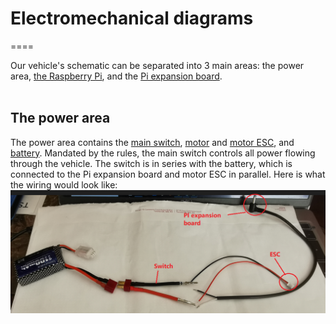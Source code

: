 # Electromechanical diagrams
====

Our vehicle's schematic can be separated into 3 main areas: the power area, [the Raspberry Pi](#engineering-materials), and the [Pi expansion board](#engineering-materials). <br><br>
## The power area
The power area contains the [main switch](#engineering-materials), [motor](#engineering-materials) and [motor ESC](#engineering-materials), and [battery](#engineering-materials).  Mandated by the rules, the main switch controls all power flowing through the vehicle. The switch is in series with the battery, which is connected to the Pi expansion board and motor ESC in parallel. Here is what the wiring would look like:<br>
![plot](../other/images-used/assembly_power-configuration.png)
